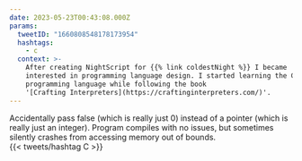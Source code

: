```yaml
---
date: 2023-05-23T00:43:08.000Z
params:
  tweetID: "1660808548178173954"
  hashtags:
    - c
  context: >-
    After creating NightScript for {{% link coldestNight %}} I became
    interested in programming language design. I started learning the C
    programming language while following the book
    '[Crafting Interpreters](https://craftinginterpreters.com/)'.
---
```


Accidentally pass false (which is really just 0) instead of a pointer
(which is really just an integer). Program compiles with no issues, but
sometimes silently crashes from accessing memory out of bounds.\
{{< tweets/hashtag C >}}
